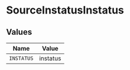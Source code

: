 # SourceInstatusInstatus


## Values

| Name       | Value      |
| ---------- | ---------- |
| `INSTATUS` | instatus   |